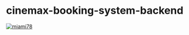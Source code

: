 # cinemax-booking-system-backend

[![miami78](https://circleci.com/gh/miami78/<cinemax-booking-system-backend>.svg?style=svg)](https://app.circleci.com/pipelines/github/miami78/cinemax-booking-system-backend)
